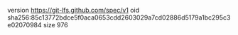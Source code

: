 version https://git-lfs.github.com/spec/v1
oid sha256:85c13772bdce5f0aca0653cdd2603029a7cd02886d5179a1bc295c3e02070984
size 976
